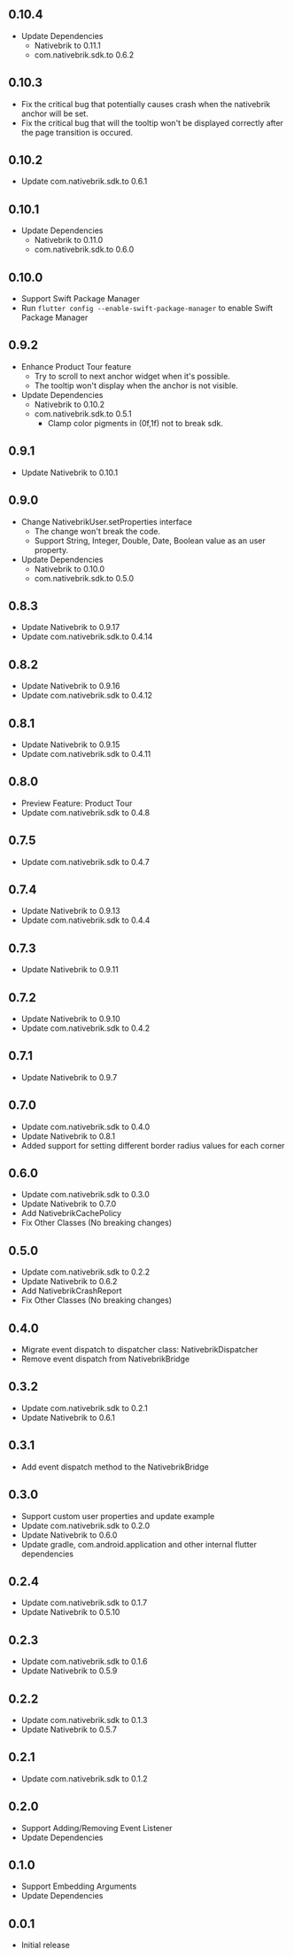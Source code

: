 ## 0.10.4

- Update Dependencies
    - Nativebrik to 0.11.1
    - com.nativebrik.sdk.to 0.6.2

## 0.10.3

- Fix the critical bug that potentially causes crash when the nativebrik anchor will be set.
- Fix the critical bug that will the tooltip won't be displayed correctly after the page transition is occured.

## 0.10.2

- Update com.nativebrik.sdk.to 0.6.1

## 0.10.1

- Update Dependencies
    - Nativebrik to 0.11.0
    - com.nativebrik.sdk.to 0.6.0

## 0.10.0

- Support Swift Package Manager
- Run `flutter config --enable-swift-package-manager` to enable Swift Package Manager

## 0.9.2

- Enhance Product Tour feature
    - Try to scroll to next anchor widget when it's possible.
    - The tooltip won't display when the anchor is not visible.
- Update Dependencies
    - Nativebrik to 0.10.2
    - com.nativebrik.sdk.to 0.5.1
        - Clamp color pigments in (0f,1f) not to break sdk.

## 0.9.1

- Update Nativebrik to 0.10.1

## 0.9.0

- Change NativebrikUser.setProperties interface
    - The change won't break the code.
    - Support String, Integer, Double, Date, Boolean value as an user property.
- Update Dependencies
    - Nativebrik to 0.10.0
    - com.nativebrik.sdk.to 0.5.0

## 0.8.3

- Update Nativebrik to 0.9.17
- Update com.nativebrik.sdk.to 0.4.14

## 0.8.2

- Update Nativebrik to 0.9.16
- Update com.nativebrik.sdk to 0.4.12

## 0.8.1

- Update Nativebrik to 0.9.15
- Update com.nativebrik.sdk to 0.4.11

## 0.8.0

- Preview Feature: Product Tour
- Update com.nativebrik.sdk to 0.4.8

## 0.7.5

- Update com.nativebrik.sdk to 0.4.7

## 0.7.4

- Update Nativebrik to 0.9.13
- Update com.nativebrik.sdk to 0.4.4

## 0.7.3

- Update Nativebrik to 0.9.11

## 0.7.2

- Update Nativebrik to 0.9.10
- Update com.nativebrik.sdk to 0.4.2

## 0.7.1

- Update Nativebrik to 0.9.7

## 0.7.0

- Update com.nativebrik.sdk to 0.4.0
- Update Nativebrik to 0.8.1
- Added support for setting different border radius values for each corner

## 0.6.0

- Update com.nativebrik.sdk to 0.3.0
- Update Nativebrik to 0.7.0
- Add NativebrikCachePolicy
- Fix Other Classes (No breaking changes)

## 0.5.0

- Update com.nativebrik.sdk to 0.2.2
- Update Nativebrik to 0.6.2
- Add NativebrikCrashReport
- Fix Other Classes (No breaking changes)

## 0.4.0

- Migrate event dispatch to dispatcher class: NativebrikDispatcher
- Remove event dispatch from NativebrikBridge

## 0.3.2

- Update com.nativebrik.sdk to 0.2.1
- Update Nativebrik to 0.6.1

## 0.3.1

- Add event dispatch method to the NativebrikBridge

## 0.3.0

- Support custom user properties and update example
- Update com.nativebrik.sdk to 0.2.0
- Update Nativebrik to 0.6.0
- Update gradle, com.android.application and other internal flutter dependencies

## 0.2.4

- Update com.nativebrik.sdk to 0.1.7
- Update Nativebrik to 0.5.10

## 0.2.3

- Update com.nativebrik.sdk to 0.1.6
- Update Nativebrik to 0.5.9

## 0.2.2

- Update com.nativebrik.sdk to 0.1.3
- Update Nativebrik to 0.5.7

## 0.2.1

- Update com.nativebrik.sdk to 0.1.2

## 0.2.0

- Support Adding/Removing Event Listener
- Update Dependencies

## 0.1.0

- Support Embedding Arguments
- Update Dependencies

## 0.0.1

- Initial release
